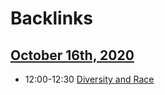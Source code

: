
# Backlinks
## [October 16th, 2020](<October 16th, 2020.md>)
- 12:00-12:30 [Diversity and Race](<Diversity and Race.md>)

